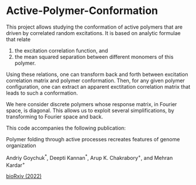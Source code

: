 # Active-Polymer-Conformation
This project allows studying the conformation of active polymers that are driven by correlated random excitations.
It is based on analytic formulae that relate 

1. the excitation correlation function, and 
2. the mean squared separation between different monomers of this polymer.

Using these relations, one can transform back and forth between excitation correlation matrix and polymer conformation. 
Then, for any given polymer configuration, one can extract an apparent exctitation correlation matrix that leads to such a conformation.

We here consider discrete polymers whose response matrix, in Fourier space, is diagonal.
This allows us to exploit several simplifications, by transforming to Fourier space and back.

This code accompanies the following publication:

Polymer folding through active processes recreates features of genome organization

Andriy Goychuk<sup>\*</sup>, Deepti Kannan<sup>\*</sup>, Arup K. Chakrabory<sup>+</sup>, and Mehran Kardar<sup>+</sup>

[bioRxiv (2022)](https://doi.org/10.1101/2022.12.24.521789)
